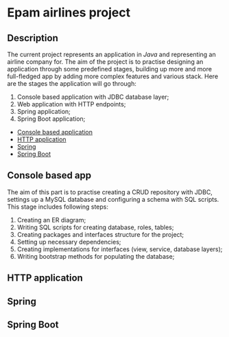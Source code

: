 # Epam airlines project

## Description

The current project represents an application in _Java_ and 
representing an airline company for. The aim of the project
is to practise designing an application through some
predefined stages, building up more and more full-fledged app
by adding more complex features and various stack.
Here are the stages the application will go through:
1. Console based application with JDBC database layer;
2. Web application with HTTP endpoints;
3. Spring application;
4. Spring Boot application;

- [Console based application](#console-based-app)
- [HTTP application](#http-application)
- [Spring](#spring)
- [Spring Boot](#spring-boot)

## Console based app

The aim of this part is to practise creating a CRUD repository
with JDBC, settings up a MySQL database and configuring a schema
with SQL scripts. 
This stage includes following steps:
1. Creating an ER diagram;
2. Writing SQL scripts for creating database, roles, tables;
3. Creating packages and interfaces structure for the project;
4. Setting up necessary dependencies;
5. Creating implementations for interfaces (view, service, 
database layers);
6. Writing bootstrap methods for populating the database;


## HTTP application
## Spring
## Spring Boot